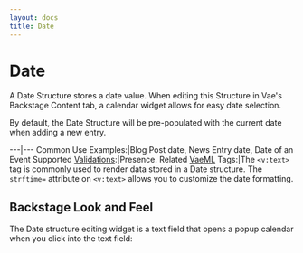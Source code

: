 ```yaml
---
layout: docs
title: Date
---
```


# Date

A Date Structure stores a date value. When editing this Structure in
Vae's Backstage Content tab, a calendar widget allows for easy date
selection.

By default, the Date Structure will be pre-populated with the current
date when adding a new entry.

---|---
Common Use Examples:|Blog Post date, News Entry date, Date of an Event
Supported [Validations](#validations):|Presence.
Related [VaeML](#vaeml) Tags:|The `<v:text>` tag is commonly used to render data stored in a Date structure. The `strftime=` attribute on `<v:text>` allows you to customize the date formatting.

## Backstage Look and Feel

The Date structure editing widget is a text field that opens a popup
calendar when you click into the text field:
